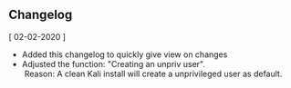 ## Changelog

[ 02-02-2020 ] 
*  Added this changelog to quickly give view on changes
*  Adjusted the function: "Creating an unpriv user".<br>
&nbsp;Reason: A clean Kali install will create a unprivileged user as default.
    

